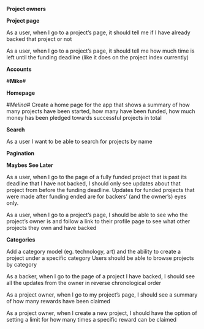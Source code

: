 **Project owners**

<!-- As a project owner, when I go to my project’s page, I should see a list of who has backed my project -->

<!-- #_Vlad_#
As a project owner, when I create a new project, I should be able to upload a picture from my computer instead of linking to an online image (https://github.com/carrierwaveuploader/carrierwave) -->

<!-- As a project owner I should be able to post updates on the progress of my project. -->

<!-- As a user if past deadline for project see a different view -->


<!-- As a backer I should be able to leave a comment on a project I have backed -->


**Project page**

<!-- As a user, when I go to a project’s page, I should see how much money has been pledged so far -->

As a user, when I go to a project’s page, it should tell me if I have already backed that project or not

As a user, when I go to a project’s page, it should tell me how much time is left until the funding deadline (like it does on the project index currently)



<!-- **Validations**

dollar_amount should be a required field for pledges
Project start date must be in future
Project end date must be later than start date
A project's goal must be positive number
Reward dollar_amount must be positive number
Add error messages to the project, pledge, sign up, and login forms so that if any validations fail the user can see what went wrong -->


**Accounts**

#**Mike**#

<!-- As a user I should be able to visit my profile page and see a list of all the projects I have backed, the total amount I have pledged on the site, and a list of all the projects I own -->





**Homepage**

#_Melina_#
Create a home page for the app that shows a summary of how many projects have been started, how many have been funded, how much money has been pledged towards successful projects in total


**Search**

As a user I want to be able to search for projects by name


**Pagination**

<!-- Use pagination to limit the project index to showing 10 projects at a time (https://github.com/amatsuda/kaminari)
Use pagination to limit the number of search results to 10 projects at a time -->


**Maybes See Later**

As a user, when I go to the page of a fully funded project that is past its deadline that I have not backed, I should only see updates about that project from before the funding deadline. Updates for funded projects that were made after funding ended are for backers’ (and the owner’s) eyes only.

As a user, when I go to a project’s page, I should be able to see who the project’s owner is and follow a link to their profile page to see what other projects they own and have backed

**Categories**

Add a category model (eg. technology, art) and the ability to create a project under a specific category
Users should be able to browse projects by category

As a backer, when I go to the page of a project I have backed, I should see all the updates from the owner in reverse chronological order


As a project owner, when I go to my project’s page, I should see a summary of how many rewards have been claimed

As a project owner, when I create a new project, I should have the option of setting a limit for how many times a specific reward can be claimed

